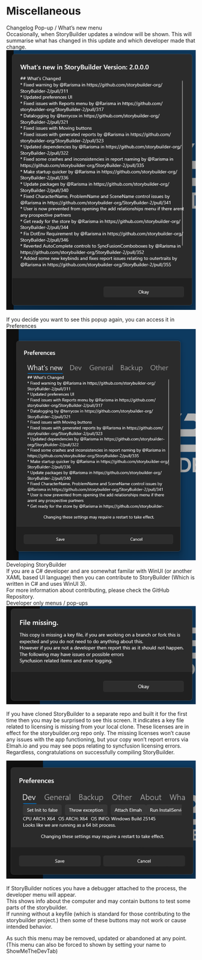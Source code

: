 # Miscellaneous #
Changelog Pop-up / What’s new menu <br/>
Occasionally, when StoryBuilder updates a window will be shown. This will summarise what has changed in this update and which developer made that change. <br/>
![](Clipboard-Image-59.png)

If you decide you want to see this popup again, you can access it in Preferences <br/>
![](Clipboard-Image-60.png)
Developing StoryBuilder <br/>
If you are a C# developer and are somewhat familar with WinUI (or another XAML based UI language) then you can contribute to StoryBuilder (Which is written in C# and uses WinUI 3). <br/>
For more information about contributing, please check the GitHub Repository. <br/>
Developer only menus / pop-ups <br/>
![](Clipboard-Image-61.png)

If you have cloned StoryBuilder to a separate repo and built it for the first time then you may be surprised to see this screen. It indicates a key file related to licensing is missing from your local clone. These licenses are in effect for the storybuilder.org repo only. The missing licenses won’t cause any issues with the app functioning, but your copy won’t report errors via Elmah.io and you may see pops relating to syncfusion licensing errors. <br/>
Regardless, congratulations on successfully compiling StoryBuilder. <br/>

![](Clipboard-Image-62.png)

If StoryBuilder notices you have a debugger attached to the process, the developer menu will appear. <br/>
This shows info about the computer and may contain buttons to test some parts of the storybuilder. <br/>
If running without a keyfile (which is standard for those contributing to the storybuilder project.) then some of these buttons may not work or cause intended behavior. <br/>

As such this menu may be removed, updated or abandoned at any point. <br/>
(This menu can also be forced to shown by setting your name to ShowMeTheDevTab) <br/>

